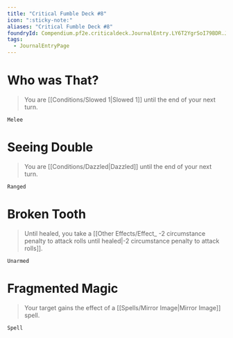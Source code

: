 ```yaml
---
title: "Critical Fumble Deck #8"
icon: ":sticky-note:"
aliases: "Critical Fumble Deck #8"
foundryId: Compendium.pf2e.criticaldeck.JournalEntry.LY6T2YgrSoI79BDR.JournalEntryPage.pdKVSF828hMb0ruS
tags:
  - JournalEntryPage
---
```

# Who was That?

> You are [[Conditions/Slowed 1|Slowed 1]] until the end of your next turn.

`Melee`

# Seeing Double

> You are [[Conditions/Dazzled|Dazzled]] until the end of your next turn.

`Ranged`

# Broken Tooth

> Until healed, you take a [[Other Effects/Effect\_ -2 circumstance penalty to attack rolls until healed|-2 circumstance penalty to attack rolls]].

`Unarmed`

# Fragmented Magic

> Your target gains the effect of a [[Spells/Mirror Image|Mirror Image]] spell.

`Spell`